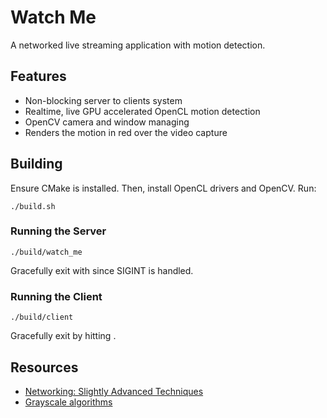 # Watch Me

A networked live streaming application with motion detection.

## Features

- Non-blocking server to clients system
- Realtime, live GPU accelerated OpenCL motion detection
- OpenCV camera and window managing
- Renders the motion in red over the video capture

## Building

Ensure CMake is installed. Then, install OpenCL drivers and OpenCV. Run:

```
./build.sh
```

### Running the Server

```
./build/watch_me
```

Gracefully exit with <CTRL-C> since SIGINT is handled.

### Running the Client

```
./build/client
```

Gracefully exit by hitting <ESC>.

## Resources

- [Networking: Slightly Advanced Techniques](https://beej.us/guide/bgnet/html/split/slightly-advanced-techniques.html)
- [Grayscale algorithms](https://tannerhelland.com/2011/10/01/grayscale-image-algorithm-vb6.html)
